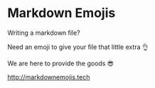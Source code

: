 # Markdown Emojis
Writing a markdown file? 

Need an emoji to give your file that little extra :ok_hand:

We are here to provide the goods :sunglasses:

http://markdownemojis.tech

